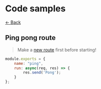 # Code samples
[<- Back](./)

## Ping pong route
> Make a [new route](./add) first before starting!
```javascript
module.exports = {
	name: "ping",
	run: async(req, res) => {
		res.send('Pong');
	}
};
```
